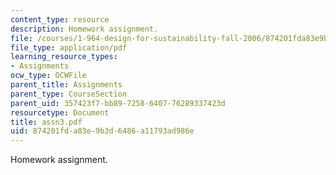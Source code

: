 ```yaml
---
content_type: resource
description: Homework assignment.
file: /courses/1-964-design-for-sustainability-fall-2006/874201fda83e9b3d6486a11793ad986e_assn3.pdf
file_type: application/pdf
learning_resource_types:
- Assignments
ocw_type: OCWFile
parent_title: Assignments
parent_type: CourseSection
parent_uid: 357423f7-bb89-7258-6407-76289337423d
resourcetype: Document
title: assn3.pdf
uid: 874201fd-a83e-9b3d-6486-a11793ad986e
---
```

Homework assignment.


